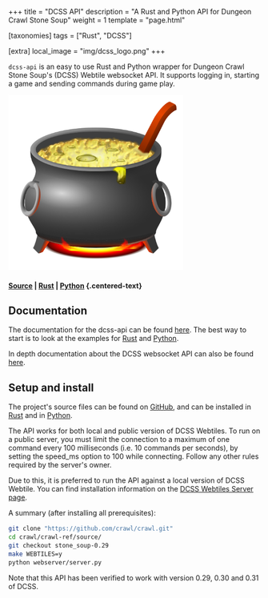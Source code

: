 +++
title = "DCSS API"
description = "A Rust and Python API for Dungeon Crawl Stone Soup"
weight = 1
template = "page.html"

[taxonomies]
tags = ["Rust", "DCSS"]

[extra]
local_image = "img/dcss_logo.png"
+++

`dcss-api` is an easy to use Rust and Python wrapper for Dungeon Crawl Stone Soup's (DCSS) Webtile websocket API. It supports logging in, starting a game and sending commands during game play.

<a href="https://github.com/EricFecteau/dcss-api"> <img src="dcss_logo.png" alt="DCSS Logo" width="350"/> </a>

#### [Source](https://github.com/EricFecteau/dcss-api) | [Rust](https://crates.io/crates/dcss-api) | [Python](https://pypi.org/project/dcss-api/) {.centered-text}

## Documentation

The documentation for the dcss-api can be found [here](https://docs.rs/dcss-api/latest/dcss_api/index.html). The best way to start is to look at the examples for [Rust](https://github.com/EricFecteau/dcss-api/tree/main/examples) and [Python](https://github.com/EricFecteau/dcss-api/tree/main/python). 

In depth documentation about the DCSS websocket API can also be found [here](https://ericfecteau.github.io/dcss-api-docs/).

## Setup and install

The project's source files can be found on [GitHub](https://github.com/EricFecteau/dcss-api), and can be installed in [Rust](https://crates.io/crates/dcss-api) and in [Python](https://pypi.org/project/dcss-api/).

The API works for both local and public version of DCSS Webtiles. To run on a public server, you must limit the connection to a maximum of one command every 100 milliseconds (i.e. 10 commands per seconds), by setting the speed_ms option to 100 while connecting. Follow any other rules required by the server's owner.

Due to this, it is preferred to run the API against a local version of DCSS Webtile. You can find installation information on the [DCSS Webtiles Server page](https://github.com/crawl/crawl/tree/master/crawl-ref/source/webserver).

A summary (after installing all prerequisites):

```Bash
git clone "https://github.com/crawl/crawl.git"
cd crawl/crawl-ref/source/
git checkout stone_soup-0.29
make WEBTILES=y
python webserver/server.py
```

Note that this API has been verified to work with version 0.29, 0.30 and 0.31 of DCSS.